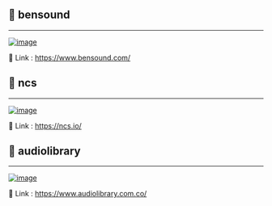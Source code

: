 ## 🚀 bensound
---
[![image](https://github.com/liebespaar93/youtube/assets/82822684/f4333828-581b-4f96-88fd-a9fc2a1bed62)](https://www.bensound.com/)

🔗 Link : https://www.bensound.com/

## 🚀 ncs
---
[![image](https://ncs.io/static/web/img/logo-og.png?_m=1597301782)](https://ncs.io/)

🔗 Link : https://ncs.io/

## 🚀 audiolibrary
---
[![image](https://cdn.audiolibrary.com.co/themes/ytalc/assets/img/og-home.jpeg)](https://www.audiolibrary.com.co/)

🔗 Link : https://www.audiolibrary.com.co/
